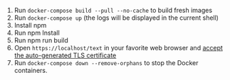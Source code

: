 1. Run `docker-compose build --pull --no-cache` to build fresh images
2. Run `docker-compose up` (the logs will be displayed in the current shell)
3. Install npm
4. Run npm Install
5. Run npm run build
6. Open `https://localhost/text` in your favorite web browser and [accept the auto-generated TLS certificate](https://stackoverflow.com/a/15076602/1352334)
5. Run `docker-compose down --remove-orphans` to stop the Docker containers.